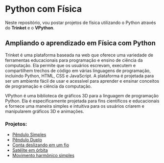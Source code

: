 # Python com Física

Neste repositório, vou postar projetos de física utilizando o Python através do **Trinket** e o **VPython**.

## Ampliando o aprendizado em Física com Python

Trinket é uma plataforma baseada na web que oferece uma variedade de ferramentas educacionais para programação e ensino de ciência da computação.
Ela permite que os usuários escrevam, executem e compartilhem trechos de código em várias linguagens de programação, incluindo Python, HTML, CSS e JavaScript.
A plataforma é projetada para ser um ambiente fácil de usar e acessível para aprender e ensinar conceitos de programação e ciência da computação.

VPython é uma biblioteca de gráficos 3D para a linguagem de programação Python. Ela é especificamente projetada para fins científicos e educacionais e
fornece uma maneira simples e intuitiva para os usuários criarem e manipularem gráficos 3D e animações.

### Projetos:
 
 * [Pêndulo Simples](https://trinket.io/glowscript/47dd97aa98)
 * [Pêndulo Duplo](https://trinket.io/glowscript/e92cdd5316)
 * [Conta deslizando em um fio](https://trinket.io/glowscript/65d5628d91)
 * [Satélite em órbita](https://trinket.io/glowscript/52576805dc)
 * [Movimento harmônico simples](https://trinket.io/glowscript/7406d9ff59)


